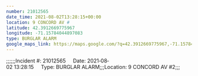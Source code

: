 ```yaml
---
number: 21012565
date_time: 2021-08-02T13:28:15+00:00
location: 9 CONCORD AV #
latitude: 42.3912669775967
longitude: -71.15784044897083
type: BURGLAR ALARM
google_maps_link: https://maps.google.com/?q=42.3912669775967,-71.15784044897083
---
```


;;;;;;Incident #: 21012565     Date: 2021‐08‐02 13:28:15     Type: BURGLAR ALARM;;;Location: 9 CONCORD AV #2;;;

